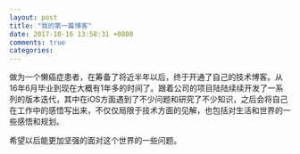 ```yaml
---
layout: post
title: "我的第一篇博客"
date: 2017-10-16 13:58:31 +0800
comments: true
categories: 
---
```


做为一个懒癌症患者，在筹备了将近半年以后，终于开通了自己的技术博客。从16年6月毕业到现在大概有1年多的时间了。跟着公司的项目陆陆续续开发了一系列的版本迭代，其中在iOS方面遇到了不少问题和研究了不少知识，之后会将自己在工作中的感悟写出来，不仅仅局限于技术方面的见解，也包括对生活和世界的一些感悟和规划。

希望以后能更加坚强的面对这个世界的一些问题。
	
